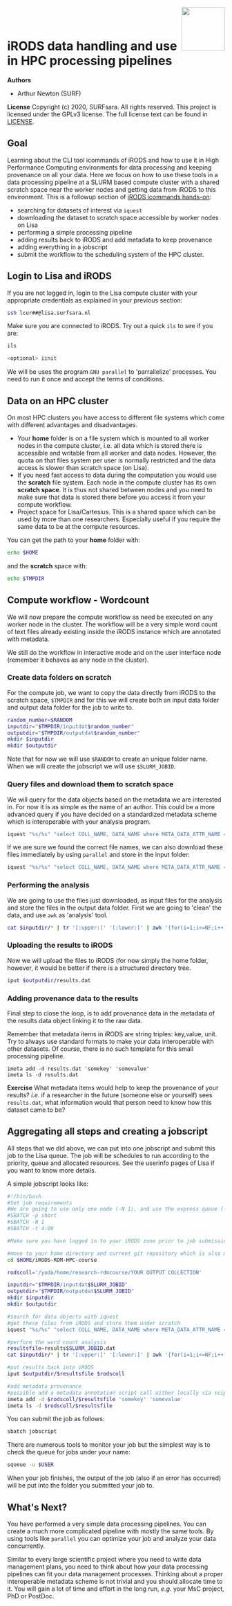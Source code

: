 <img align="right" src="images/surf.jpg" width="100px">
<br><br>


# iRODS data handling and use in HPC processing pipelines

**Authors**
- Arthur Newton (SURF)

**License**
Copyright (c) 2020, SURFsara. All rights reserved.
This project is licensed under the GPLv3 license.
The full license text can be found in [LICENSE](LICENSE).


## Goal

Learning about the CLI tool icommands of iRODS and how to use it in High Performance Computing environments for data processing and keeping provenance on all your data. 
Here we focus on how to use these tools in a data processing pipeline at a SLURM based compute cluster with a shared scratch space near the worker nodes and getting data from iRODS to this environment. 
This is a followup section of [iRODS icommands hands-on](2-iRODS-icommands.md):

- searching for datasets of interest via `iquest`
- downloading the dataset to scratch space accessible by worker nodes on Lisa
- performing a simple processing pipeline
- adding results back to iRODS and add metadata to keep provenance
- adding everything in a jobscript
- submit the workflow to the scheduling system of the HPC cluster.


## Login to Lisa and iRODS

If you are not logged in, login to the Lisa compute cluster with your appropriate credentials as explained in your previous section:

```sh
ssh lcur##@lisa.surfsara.nl
```

Make sure you are connected to iRODS.
Try out a quick `ils` to see if you are:

```sh
ils

<optional> iinit
```

We will be uses the program `GNU parallel` to 'parrallelize' processes. 
You need to run it once and accept the terms of conditions.


## Data on an HPC cluster

On most HPC clusters you have access to different file systems which come with different advantages and disadvantages. 

- Your **home** folder is on a file system which is mounted to all worker nodes in the compute cluster, i.e. all data which is stored there is accessible and writable from all worker and data nodes.
However, the quota on that files system per user is normally restricted and the data access is slower than scratch space (on Lisa).
- If you need fast access to data during the computation you would use the **scratch** file system.
Each node in the compute cluster has its own **scratch space**.
It is thus not shared between nodes and you need to make sure that data is stored there before you access it from your compute workflow.
- Project space for Lisa/Cartesius.
This is a shared space which can be used by more than one researchers.
Especially useful if you require the same data to be at the compute resources.

You can get the path to your **home** folder with:

```sh
echo $HOME
```

and the **scratch** space with:

```sh
echo $TMPDIR
```


## Compute workflow - Wordcount

We will now prepare the compute workflow as need be executed on any worker node in the cluster.
The workflow will be a very simple word count of text files already existing inside the iRODS instance which are annotated with metadata.

We still do the workflow in interactive mode and on the user interface node (remember it behaves as any node in the cluster).


### Create data folders on **scratch**

For the compute job, we want to copy the data directly from iRODS to the scratch space, `$TMPDIR` and for this we will create both an input data folder and output data folder for the job to write to.

```sh
random_number=$RANDOM
inputdir="$TMPDIR/inputdat$random_number"
outputdir="$TMPDIR/outputdat$random_number"
mkdir $inputdir
mkdir $outputdir
```

Note that for now we will use `$RANDOM` to create an unique folder name. When we will create the jobscript we will use `$SLURM_JOBID`.


### Query files and download them to scratch space

We will query for the data objects based on the metadata we are interested in.
For now it is as simple as the name of an author.
This could be a more advanced query if you have decided on a standardized metadata scheme which is interoperable with your analysis program.

```sh
iquest "%s/%s" "select COLL_NAME, DATA_NAME where META_DATA_ATTR_NAME = 'author' and META_DATA_ATTR_VALUE = 'Lewis Carroll'"
```

If we are sure we found the correct file names, we can also download these files immediately by using `parallel` and store in the input folder:

```sh
iquest "%s/%s" "select COLL_NAME, DATA_NAME where META_DATA_ATTR_NAME = 'author' and META_DATA_ATTR_VALUE = 'Lewis Carroll'" | parallel iget {} $inputdir
```


### Performing the analysis

We are going to use the files just downloaded, as input files for the analysis and store the files in the output data folder.
First we are going to 'clean' the data, and use `awk` as 'analysis' tool.

```sh
cat $inputdir/* | tr '[:upper:]' '[:lower:]' | awk '{for(i=1;i<=NF;i++) count[$i]++} END {for(j in count) print j, count[j]}' > $outputdir/results.dat
```


### Uploading the results to iRODS

Now we will upload the files to iRODS (for now simply the home folder, however, it would be better if there is a structured directory tree.

```sh
iput $outputdir/results.dat
```


### Adding provenance data to the results

Final step to close the loop, is to add provenance data in the metadata of the results data object linking it to the raw data.

Remember that metadata items in iRODS are string triples: key,value, unit.
Try to always use standard formats to make your data interoperable with other datasets.
Of course, there is no such template for this small processing pipeline. 
 
```
imeta add -d results.dat 'somekey' 'somevalue'
imeta ls -d results.dat
```

**Exercise**
What metadata items would help to keep the provenance of your results? *i.e.* if a researcher in the future (someone else or yourself) sees `results.dat`, what information would that person need to know how this dataset came to be?


## Aggregating all steps and creating a jobscript

All steps that we did above, we can put into one jobscript and submit this job to the Lisa queue.
The job will be schedules to run according to the priority, queue and allocated resources.
See the userinfo pages of Lisa if you want to know more details.

A simple jobscript looks like:

```sh
#!/bin/bash
#Set job requirements
#We are going to use only one node (-N 1), and use the express queue (-p short). And we set the time to 4 minutes (-t 4:00)
#SBATCH -p short
#SBATCH -N 1
#SBATCH -t 4:00

#Make sure you have logged in to your iRODS zone prior to job submission. iRODS creates a irodsA file which is subsequently used by the worker nodes.

#move to your home directory and current git repository which is also mounted on your scratch space and might hold the processing script
cd $HOME/iRODS-RDM-HPC-course

rodscoll='/yoda/home/research-rdmcourse/YOUR OUTPUT COLLECTION'

inputdir="$TMPDIR/inputdat$SLURM_JOBID"
outputdir="$TMPDIR/outputdat$SLURM_JOBID"
mkdir $inputdir
mkdir $outputdir

#search for data objects with iquest
#get these files from iRODS and store them under scratch
iquest "%s/%s" "select COLL_NAME, DATA_NAME where META_DATA_ATTR_NAME = 'author' and META_DATA_ATTR_VALUE = 'Lewis Carroll'" | parallel iget {} $inputdir

#perform the word count analysis
resultsfile=results$SLURM_JOBID.dat
cat $inputdir/* | tr '[:upper:]' '[:lower:]' | awk '{for(i=1;i<=NF;i++) count[$i]++} END {for(j in count) print j, count[j]}' > $outputdir/$resultsfile

#put results back into iRODS
iput $outputdir/$resultsfile $rodscoll

#add metadata provenance
#possible add a metadata annotation script call either locally via scipt file, rule file or server side via installed rules, where last is preferred but also difficult to implement.
imeta add -d $rodscoll/$resultsfile 'somekey' 'somevalue'
imeta ls -d $rodscoll/$resultsfile
```

You can submit the job as follows:

```sh
sbatch jobscript
```

There are numerous tools to monitor your job but the simplest way is to check the queue for jobs under your name:

```sh
squeue -u $USER
```

When your job finishes, the output of the job (also if an error has occurred) will be put into the folder you submitted your job to. 


## What's Next?

You have performed a very simple data processing pipelines.
You can create a much more complicated pipeline with mostly the same tools.
By using tools like `parallel` you can optimize your job and analyze your data concurrently. 

Similar to every large scientific project where you need to write data management plans, you need to think about how your data processing pipelines can fit your data management processes.
Thinking about a proper interoperable metadata scheme is not trivial and you should allocate time to it.
You will gain a lot of time and effort in the long run, *e.g.* your MsC project, PhD or PostDoc. 



